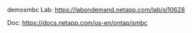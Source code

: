 demosmbc
Lab: https://labondemand.netapp.com/lab/sl10628 

Doc: https://docs.netapp.com/us-en/ontap/smbc
